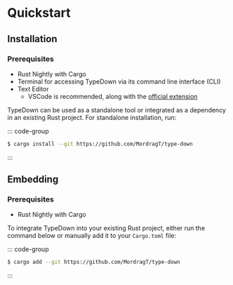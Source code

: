 # Quickstart

## Installation

### Prerequisites

- Rust Nightly with Cargo
- Terminal for accessing TypeDown via its command line interface (CLI)
- Text Editor
  - VSCode is recommended, along with the [official extension](https://example.com) <!-- TODO -->

TypeDown can be used as a standalone tool or integrated as a dependency in an existing Rust project. For standalone installation, run:

::: code-group

```sh [cargo]
$ cargo install --git https://github.com/MordragT/type-down
```

:::

## Embedding

### Prerequisites

- Rust Nightly with Cargo

To integrate TypeDown into your existing Rust project, either run the command below or manually add it to your `Cargo.toml` file:

::: code-group

```sh [cargo]
$ cargo add --git https://github.com/MordragT/type-down
```

:::
